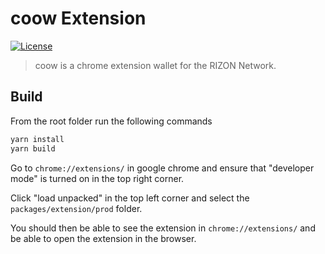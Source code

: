 # coow Extension
[![License](https://img.shields.io/badge/License-Apache%202.0-blue.svg)](https://opensource.org/licenses/Apache-2.0)

> coow is a chrome extension wallet for the RIZON Network.

## Build

From the root folder run the following commands
```sh
yarn install
yarn build
``` 
Go to `chrome://extensions/` in google chrome and ensure that "developer mode" is turned on in the top right corner.

Click "load unpacked" in the top left corner and select the `packages/extension/prod` folder.

You should then be able to see the extension in `chrome://extensions/` and be able to open the extension in the browser.
